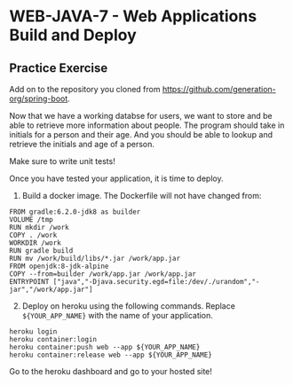 # WEB-JAVA-7 - Web Applications Build and Deploy

## Practice Exercise
Add on to the repository you cloned from  https://github.com/generation-org/spring-boot.

Now that we have a working databse for users, we want to store and be able to retrieve more information about people.
The program should take in initials for a person and their age.
And you should be able to lookup and retrieve the initials and age of a person.

Make sure to write unit tests!

Once you have tested your application, it is time to deploy.
1. Build a docker image.
The Dockerfile will not have changed from:
```
FROM gradle:6.2.0-jdk8 as builder
VOLUME /tmp
RUN mkdir /work
COPY . /work
WORKDIR /work
RUN gradle build
RUN mv /work/build/libs/*.jar /work/app.jar
FROM openjdk:8-jdk-alpine
COPY --from=builder /work/app.jar /work/app.jar
ENTRYPOINT ["java","-Djava.security.egd=file:/dev/./urandom","-jar","/work/app.jar"]
```
2. Deploy on heroku using the following commands. Replace `${YOUR_APP_NAME}` with the name of your application.

```
heroku login
heroku container:login
heroku container:push web --app ${YOUR_APP_NAME}
heroku container:release web --app ${YOUR_APP_NAME}
```

Go to the heroku dashboard and go to your hosted site!
